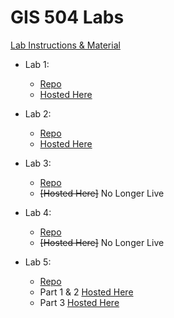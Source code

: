 # GIS 504 Labs
 [Lab Instructions & Material](https://github.com/UWTMGIS/TGIS_504-Wi20)

- Lab 1:
  - [Repo](/lab-1)
  - [Hosted Here](https://geocharts.geospatial.is/lab-1/)
 
- Lab 2: 
  - [Repo](/lab-2)
  - [Hosted Here](https://geocharts.geospatial.is/lab-2/)

- Lab 3:
  - [Repo](/lab-3)
  - ~~[Hosted Here]~~ No Longer Live
  
- Lab 4:
  - [Repo](/lab-4)
  - ~~[Hosted Here]~~ No Longer Live

- Lab 5:
  - [Repo](/lab-5)
  - Part 1 & 2 [Hosted Here](https://geocharts.geospatial.is/lab-5/templates/part1&2/lab-5)
  - Part 3 [Hosted Here](https://geocharts.geospatial.is/lab-5/templates/part3/lab-5)
